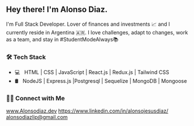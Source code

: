 <h2> Hey there! I'm Alonso Diaz.</h2>

I'm Full Stack Developer.
Lover of finances and investments 📈 and I currently reside in Argentina 🇦🇷.
I love challenges, adapt to changes, work as a team, and stay in #StudentModeAlways📚

<h3>🛠 Tech Stack</h3>

- 💻 &nbsp; HTML | CSS | JavaScript | React.js | Redux.js | Tailwind CSS
- 🛢 &nbsp;  NodeJS | Express.js |Postgresql | Sequelize | MongoDB | Mongoose 

<h3> 🤝🏻 Connect with Me </h3>

www.Alonsodiaz.dev
https://www.linkedin.com/in/alonsojesusdiaz/
alonsodiazlip@gmail.com
